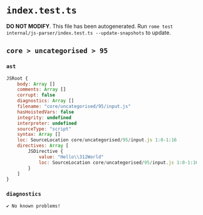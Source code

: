# `index.test.ts`

**DO NOT MODIFY**. This file has been autogenerated. Run `rome test internal/js-parser/index.test.ts --update-snapshots` to update.

## `core > uncategorised > 95`

### `ast`

```javascript
JSRoot {
	body: Array []
	comments: Array []
	corrupt: false
	diagnostics: Array []
	filename: "core/uncategorised/95/input.js"
	hasHoistedVars: false
	integrity: undefined
	interpreter: undefined
	sourceType: "script"
	syntax: Array []
	loc: SourceLocation core/uncategorised/95/input.js 1:0-1:16
	directives: Array [
		JSDirective {
			value: "Hello\\312World"
			loc: SourceLocation core/uncategorised/95/input.js 1:0-1:16
		}
	]
}
```

### `diagnostics`

```
✔ No known problems!

```
